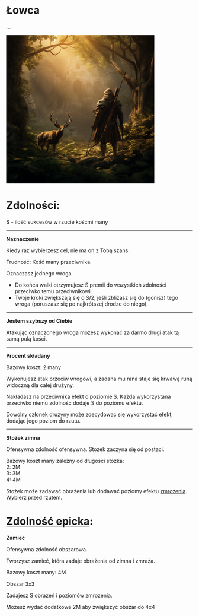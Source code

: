 # Łowca

...

<img src="imgs/lowca.png" width="400">

# Zdolności:

S - ilość sukcesów w rzucie kośćmi many

___

**Naznaczenie**

Kiedy raz wybierzesz cel, nie ma on z Tobą szans.

Trudność: Kość many przeciwnika.

Oznaczasz jednego wroga. 
* Do końca walki otrzymujesz S premii do wszystkich zdolności przeciwko temu przeciwnikowi.
* Twoje kroki zwiększają się o S/2, jeśli zbliżasz się do (gonisz) tego wroga (poruszasz się po najkrótszej drodze do niego).

___
**Jestem szybszy od Ciebie**

Atakując oznaczonego wroga możesz wykonać za darmo drugi atak tą samą pulą kości.
___

**Procent składany**

Bazowy koszt: 2 many

Wykonujesz atak przeciw wrogowi, a zadana mu rana staje się krwawą runą widoczną dla całej drużyny. 

Nakładasz na przeciwnika efekt o poziomie S.
Każda wykorzystana przeciwko niemu zdolność dodaje S do poziomu efektu.

Dowolny członek drużyny może zdecydować się wykorzystać efekt, dodając jego poziom do rzutu.
___

**Stożek zimna**

Ofensywna zdolność ofensywna. Stożek zaczyna się od postaci.

Bazowy koszt many zależny od długości stożka:\
2: 2M\
3: 3M\
4: 4M

Stożek może zadawać obrażenia lub dodawać poziomy efektu [zmrożenia](/docs/efekty/zmrozenie.md).
Wybierz przed rzutem.

# [Zdolność epicka](/docs/zdolnosc-epicka.md):

**Zamieć**

Ofensywna zdolność obszarowa.

Tworzysz zamieć, która zadaje obrażenia od zimna i zmraża.

Bazowy koszt many: 4M

Obszar 3x3

Zadajesz S obrażeń i poziomów zmrożenia.

Możesz wydać dodatkowe 2M aby zwiększyć obszar do 4x4
